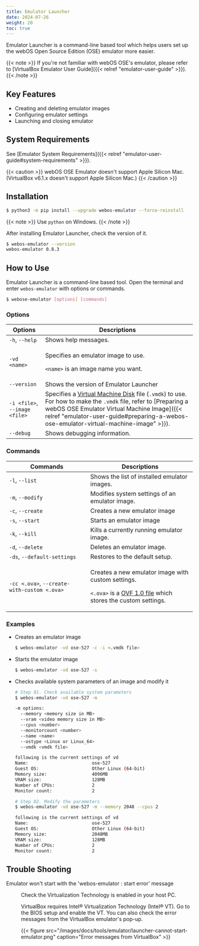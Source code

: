 ```yaml
---
title: Emulator Launcher
date: 2024-07-26
weight: 20
toc: true
---
```


Emulator Launcher is a command-line based tool which helps users set up the webOS Open Source Edition (OSE) emulator more easier.

{{< note >}}
If you're not familiar with webOS OSE's emulator, please refer to [VirtualBox Emulator User Guide]({{< relref "emulator-user-guide" >}}).
{{< /note >}}

## Key Features

- Creating and deleting emulator images
- Configuring emulator settings
- Launching and closing emulator

## System Requirements

See [Emulator System Requirements]({{< relref "emulator-user-guide#system-requirements" >}}).

{{< caution >}}
webOS OSE Emulator doesn't support Apple Silicon Mac. (VirtualBox v6.1.x doesn't support Apple Silicon Mac.)
{{< /caution >}}

## Installation

``` bash
$ python3 -m pip install --upgrade webos-emulator --force-reinstall
```

{{< note >}}
Use `python` on Windows.
{{< /note >}}

After installing Emulator Launcher, check the version of it.

``` bash
$ webos-emulator --version
webos-emulator 0.8.3
```

## How to Use

Emulator Launcher is a command-line based tool. Open the terminal and enter `webos-emulator` with options or commands.

``` bash
$ webose-emulator [options] [commands]
```

### Options

| Options | Descriptions |
|---------|--------------|
| `-h`, `--help` | Shows help messages. |
| `-vd <name>` | <p>Specifies an emulator image to use.</p><p>`<name>` is an image name you want.</p>|
| `--version` | Shows the version of Emulator Launcher |
| `-i <file>`, `--image <file>` | Specifies a [Virtual Machine Disk](https://en.wikipedia.org/wiki/VMDK) file (`.vmdk`) to use. For how to make the `.vmdk` file, refer to [Preparing a webOS OSE Emulator Virtual Machine Image]({{< relref "emulator-user-guide#preparing-a-webos-ose-emulator-virtual-machine-image" >}}). |
| `--debug` | Shows debugging information. |

### Commands

| Commands | Descriptions |
|----------|--------------|
| `-l`, `--list` | Shows the list of installed emulator images. |
| `-m`, `--modify` | Modifies system settings of an emulator image. |
| `-c`, `--create` | Creates a new emulator image |
| `-s`, `--start` | Starts an emulator image |
| `-k`, `--kill` | Kills a currently running emulator image. |
| `-d`, `--delete` | Deletes an emulator image. |
| `-ds`, `--default-settings` | Restores to the default setup. |
| `-cc <.ova>`, `--create-with-custom <.ova>` | <p>Creates a new emulator image with custom settings.</p><p>`<.ova>` is a [OVF 1.0 file](https://docs.vmware.com/en/VMware-vSphere/7.0/com.vmware.vsphere.vm_admin.doc/GUID-AE61948B-C2EE-436E-BAFB-3C7209088552.html) which stores the custom settings.</p> |

### Examples

- Creates an emulator image

    ``` bash
    $ webos-emulator -vd ose-527 -c -i <.vmdk file>
    ```

- Starts the emulator image

    ``` bash
    $ webos-emulator -vd ose-527 -s
    ```

- Checks available system parameters of an image and modify it

    ``` bash
    # Step 01. Check available system parameters
    $ webos-emulator -vd ose-527 -m

    -m options:
      --memory <memory size in MB>
      --vram <video memory size in MB>
      --cpus <number>
      --monitorcount <number>
      --name <name>
      --ostype <Linux or Linux_64>
      --vmdk <vmdk file>

    following is the current settings of vd
    Name:                        ose-527
    Guest OS:                    Other Linux (64-bit)
    Memory size:                 4096MB
    VRAM size:                   128MB
    Number of CPUs:              2
    Monitor count:               2

    # Step 02. Modify the parameters
    $ webos-emulator -vd ose-527 -m --memory 2048 --cpus 2
    
    following is the current settings of vd
    Name:                        ose-527
    Guest OS:                    Other Linux (64-bit)
    Memory size:                 2048MB
    VRAM size:                   128MB
    Number of CPUs:              2
    Monitor count:               2
    ```

## Trouble Shooting

<dl>
<dt>Emulator won't start with the 'webos-emulator : start error' message</dt>
<dd>
  <p>Check the Virtualization Technology is enabled in your host PC.</p>
  <p>VirtualBox requires Intel® Virtualization Technology (Intel® VT). Go to the BIOS setup and enable the VT. You can also check the error messages from the VirtualBox emulator's pop-up.</p>
  {{< figure src="/images/docs/tools/emulator/launcher-cannot-start-emulator.png" caption="Error messages from VirtualBox" >}}
</dd>
</dl>
